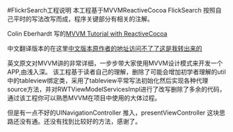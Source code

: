 #FlickrSearch工程说明
本工程基于MVVMReactiveCocoa FlickSearch 按照自己平时的写法改写而成，程序关键部分有相关的注解。

 Colin Eberhardt  写的[MVVM Tutorial with ReactiveCocoa](https://www.raywenderlich.com/74106/mvvm-tutorial-with-reactivecocoa-part-1)
 
 中文翻译版本的在这里[中文版本原作者的地址访问不了了这是我转出来的](http://www.cnblogs.com/niwanglong385/articles/4971802.html)
 
 英文原文对MVVM讲的非常详细，一步步带大家使用MVVM设计模式来开发一个APP,由浅入深。
 该工程基于读者自己的理解，删除了可能会增加初学者理解的util 中的tableview绑定类，采用了tableview平常写法初始化然后实现各种代理source方法，并对RWTViewModelServicesImpl进行了改写删除了多余的代码，通过该工程你可以熟悉MVVM在项目中使用的大体过程。
 
 但是有一点不好的UINavigationController 推入，presentViewController 这块思路还没有通。还没有找到比较好的方法，感谢了。